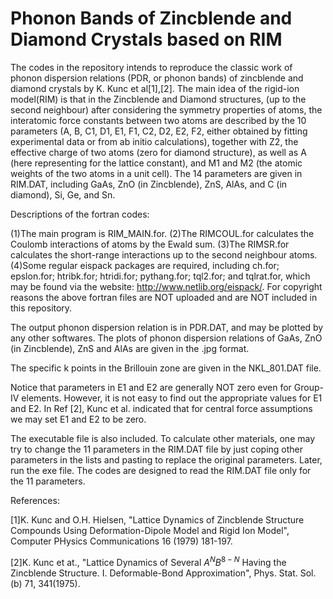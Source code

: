 # Phonon Bands of Zincblende and Diamond Crystals based on RIM
The codes in the repository intends to reproduce the classic work of phonon dispersion relations (PDR, or phonon bands) of zincblende and diamond crystals by K. Kunc et al[1],[2].
The main idea of the rigid-ion model(RIM) is that in the Zincblende and Diamond structures, (up to the second neighbour) after considering the symmetry properties of atoms, the interatomic force constants between two atoms are described by the 10 parameters (A, B, C1, D1, E1, F1, C2, D2, E2, F2,  either obtained by fitting experimental data or from ab initio calculations), together with Z2, the effective charge of two atoms (zero for diamond structure), as well as A (here representing for the lattice constant), and M1 and M2 (the atomic weights of the two atoms in a unit cell). The 14 parameters are given in RIM.DAT, including GaAs, ZnO (in Zincblende), ZnS, AlAs, and C (in diamond), Si, Ge, and Sn. 

Descriptions of the fortran codes:

(1)The main program is RIM_MAIN.for.
(2)The RIMCOUL.for calculates the Coulomb interactions of atoms by the Ewald sum.
(3)The RIMSR.for calculates the short-range interactions up to the second neighbour atoms. 
(4)Some regular eispack packages are required, including
	ch.for; 
	epslon.for; 
	htribk.for; 
	htridi.for; 
	pythang.for; 
	tql2.for; and
	tqlrat.for, which may be found via the website: http://www.netlib.org/eispack/. For copyright reasons the above fortran files are NOT uploaded and are NOT included in this repository.

The output phonon dispersion relation is in PDR.DAT, and may be plotted by any other softwares. The plots of phonon dispersion relations of GaAs, ZnO (in Zincblende), ZnS and AlAs are given in the .jpg format.

The specific k points in the Brillouin zone are given in the NKL_801.DAT file. 

Notice that parameters in E1 and E2 are generally NOT zero even for Group-IV elements. However, it is not easy to find out the appropriate values for E1 and E2. In Ref [2], Kunc et al. indicated that for central force assumptions we may set E1 and E2 to be zero.  

The executable file is also included. To calculate other materials, one may try to change the 11 parameters in the RIM.DAT file by just coping other parameters in the lists and pasting to replace the original parameters. Later, run the exe file. The codes are designed to read the RIM.DAT file only for the 11 parameters.

References:

[1]K. Kunc and O.H. Hielsen, "Lattice Dynamics of Zincblende Structure Compounds Using Deformation-Dipole Model and Rigid Ion Model", Computer PHysics Communications 16 (1979) 181-197.

[2]K. Kunc et at., "Lattice Dynamics of Several $A^{N}B^{8-N}$ Having the Zincblende Structure. I. Deformable-Bond Approximation", Phys. Stat. Sol. (b) 71, 341(1975).
